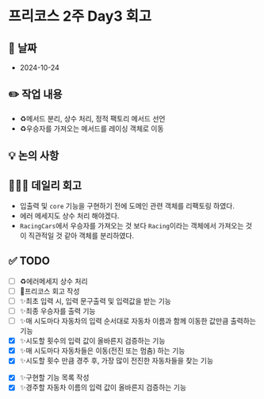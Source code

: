 # 프리코스 2주 Day3 회고

## 📅 날짜 
+ 2024-10-24

## ✏️ 작업 내용
+ ♻️메서드 분리, 상수 처리, 정적 팩토리 메서드 선언
+ ♻️우승자를 가져오는 메서드를 레이싱 객체로 이동

## 💡 논의 사항

## 🧑🏻‍💻 데일리 회고 
+ 입출력 및 `core` 기능을 구현하기 전에 도메인 관련 객체를 리팩토링 하였다. 
+ 에러 메세지도 상수 처리 해야겠다. 
+ `RacingCars`에서 우승자를 가져오는 것 보다 `Racing`이라는 객체에서 가져오는 것이 직관적일 것 같아 객체를 분리하였다.

## ✅ TODO
+ [ ] ♻️에러메세지 상수 처리
+ [ ] 📝프리코스 회고 작성
+ [ ] ✨최초 입력 시, 입력 문구출력 및 입력값을 받는 기능
+ [ ] ✨최종 우승자를 출력 기능
+ [ ] ✨매 시도마다 자동차의 입력 순서대로 자동차 이름과 함께 이동한 값만큼 출력하는 기능
+ [X] ✨시도할 횟수의 입력 값이 올바른지 검증하는 기능
+ [X] ✨매 시도마다 자동차들은 이동(전진 또는 멈춤) 하는 기능
+ [X] ✨시도할 횟수 만큼 경주 후, 가장 많이 전진한 자동차들을 찾는 기능
- [X] ✨구현할 기능 목록 작성
- [X] ✨경주할 자동차 이름의 입력 값이 올바른지 검증하는 기능

